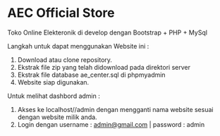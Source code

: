 # AEC Official Store
Toko Online Elekteronik di develop dengan Bootstrap + PHP + MySql

Langkah untuk dapat menggunakan Website ini :
1. Download atau clone repository.
2. Ekstrak file zip yang telah didownload pada direktori server
3. Ekstrak file database ae_center.sql di phpmyadmin
4. Website siap digunakan.

Untuk melihat dashbord admin :
1. Akses ke localhost/<nama repositori>/admin dengan mengganti nama website sesuai dengan website milik anda.
2. Login dengan username : admin@gmail.com | password : admin
